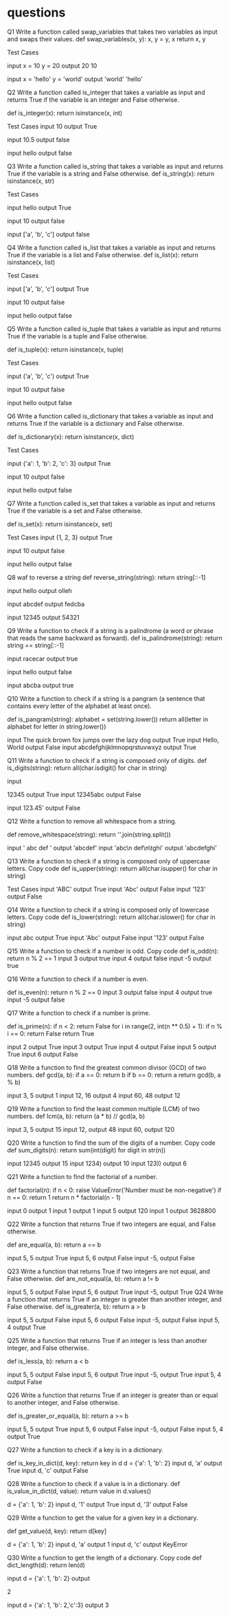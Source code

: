 # questions

Q1 Write a function called swap_variables that takes two variables as input and swaps their values.
def swap_variables(x, y):
    x, y = y, x
    return x, y

Test Cases

input
x = 10
y = 20
output
20
10

input
x = 'hello'
y = 'world'
output
'world'
'hello'

Q2 Write a function called is_integer that takes a variable as input and returns True if the variable is an integer and False otherwise.

def is_integer(x):
    return isinstance(x, int)

Test Cases
input
10
output
True

input
10.5
output
false

input
hello
output
false

Q3 Write a function called is_string that takes a variable as input and returns True if the variable is a string and False otherwise.
def is_string(x):
    return isinstance(x, str)

Test Cases

input
hello
output
True

input
10
output
false

input
['a', 'b', 'c']
output
false



Q4 Write a function called is_list that takes a variable as input and returns True if the variable is a list and False otherwise.
def is_list(x):
    return isinstance(x, list)

Test Cases

input
['a', 'b', 'c']
output
True

input
10
output
false

input
hello
output
false


Q5 Write a function called is_tuple that takes a variable as input and returns True if the variable is a tuple and False otherwise.

def is_tuple(x):
    return isinstance(x, tuple)

Test Cases

input
('a', 'b', 'c')
output
True

input
10
output
false

input
hello
output
false


Q6 Write a function called is_dictionary that takes a variable as input and returns True if the variable is a dictionary and False otherwise.

def is_dictionary(x):
    return isinstance(x, dict)

 Test Cases

input
{'a': 1, 'b': 2, 'c': 3}
output
True

input
10
output
false

input
hello
output
false


Q7 Write a function called is_set that takes a variable as input and returns True if the variable is a set and False otherwise.


def is_set(x):
    return isinstance(x, set)

Test Cases
input
{1, 2, 3}
output
True

input
10
output
false

input
hello
output
false



Q8 waf to reverse a string
def reverse_string(string):
    return string[::-1]

input
hello
output
olleh

input
abcdef
output
fedcba

input
12345
output
54321

Q9 Write a function to check if a string is a palindrome (a word or phrase that reads the same backward as forward).
def is_palindrome(string):
    return string == string[::-1]

input
racecar
output
true

input
hello
output
false

input 
abcba
output
true


Q10 Write a function to check if a string is a pangram (a sentence that contains every letter of the alphabet at least once).


def is_pangram(string):
    alphabet = set(string.lower())
    return all(letter in alphabet for letter in string.lower())

input
The quick brown fox jumps over the lazy dog
output
True
input
Hello, World
output
False
input
abcdefghijklmnopqrstuvwxyz
output
True

Q11 Write a function to check if a string is composed only of digits.
def is_digits(string):
    return all(char.isdigit() for char in string)

input

12345
output
True
input
12345abc
output
False

input
123.45'
output
False

Q12 Write a function to remove all whitespace from a string.

def remove_whitespace(string):
    return ''.join(string.split())


input
'   abc   def   '
output
'abcdef'
input
'abc\n   def\n\tghi'
output
'abcdefghi'

Q13 Write a function to check if a string is composed only of uppercase letters.
Copy code
def is_upper(string):
    return all(char.isupper() for char in string)

Test Cases
input
'ABC'
output
True
input
'Abc'
output
False
input
'123'
output
False

Q14 Write a function to check if a string is composed only of lowercase letters.
Copy code
def is_lower(string):
    return all(char.islower() for char in string)

input
abc
output
True
input
'Abc'
output
False
input
'123'
output
False

Q15 Write a function to check if a number is odd.
Copy code
def is_odd(n):
    return n % 2 == 1
input
3
output
true
input
4
output
false
input
-5
output 
true

Q16 Write a function to check if a number is even.

def is_even(n):
    return n % 2 == 0
input
3
output
false
input
4
output
true
input
-5
output 
false



Q17 Write a function to check if a number is prime.

def is_prime(n):
    if n < 2:
        return False
    for i in range(2, int(n ** 0.5) + 1):
        if n % i == 0:
            return False
    return True


input
2
output
True
input
3
output
True
input
4
output
False
input
5
output
True
input
6
output
False


Q18 Write a function to find the greatest common divisor (GCD) of two numbers.
def gcd(a, b):
    if a == 0:
        return b
    if b == 0:
        return a
    return gcd(b, a % b)


input
3, 5
output
1
input
12, 16
output
4
input
60, 48
output
12

Q19 Write a function to find the least common multiple (LCM) of two numbers.
def lcm(a, b):
    return (a * b) // gcd(a, b)

input
3, 5
output
15
input
12, 
output
 48
input
60, 
output
 120

Q20 Write a function to find the sum of the digits of a number.
Copy code
def sum_digits(n):
    return sum(int(digit) for digit in str(n))


input
12345
output
15
input
1234)
output
10
input
123))
output
6

Q21 Write a function to find the factorial of a number.

def factorial(n):
    if n < 0:
        raise ValueError('Number must be non-negative')
    if n == 0:
        return 1
    return n * factorial(n - 1)

input
0
output
1
input
1
output
1
input
5
output
120
input
1
output
3628800

Q22 Write a function that returns True if two integers are equal, and False otherwise.

def are_equal(a, b):
    return a == b

input
5, 5
output
True
input
5, 6
output
False
input
-5, 
output
 False

Q23 Write a function that returns True if two integers are not equal, and False otherwise.
def are_not_equal(a, b):
    return a != b

input
5, 5
output
False
input
5, 6
output
True
input
-5, 
output
 True
Q24 Write a function that returns True if an integer is greater than another integer, and False otherwise.
def is_greater(a, b):
    return a > b

input
5, 5
output
False
input
5, 6
output
False
input
-5, 
output
False
input
5, 4
output
True

Q25 Write a function that returns True if an integer is less than another integer, and False otherwise.

def is_less(a, b):
    return a < b

input
5, 5
output
False
input
5, 6
output
True
input
-5, 
output
 True
input
5, 4
output
False

Q26 Write a function that returns True if an integer is greater than or equal to another integer, and False otherwise.

def is_greater_or_equal(a, b):
    return a >= b

input
5, 5
output
True
input
5, 6
output
False
input
-5, 
output
 False
input
5, 4
output
True

Q27 Write a function to check if a key is in a dictionary.

def is_key_in_dict(d, key):
    return key in d
d = {'a': 1, 'b': 2}
input
d, 'a'
output
True
input
d, 'c'
output
False


Q28  Write a function to check if a value is in a dictionary.
def is_value_in_dict(d, value):
    return value in d.values()

d = {'a': 1, 'b': 2}
input
d, '1'
output
True
input
d, '3'
output
False


Q29 Write a function to get the value for a given key in a dictionary.

def get_value(d, key):
    return d[key]

d = {'a': 1, 'b': 2}
input
d, 'a'
output
1
input
d, 'c'
output
KeyError


Q30 Write a function to get the length of a dictionary.
Copy code
def dict_length(d):
    return len(d)


input
d = {'a': 1, 'b': 2}
output 

2

input
d = {'a': 1, 'b': 2,'c':3}
output
3
